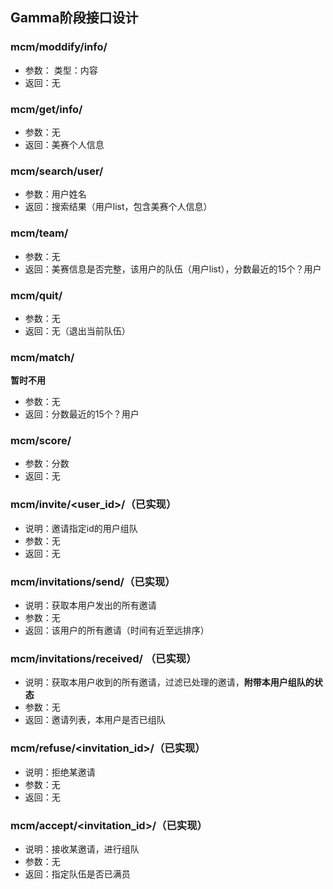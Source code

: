 ## Gamma阶段接口设计

### mcm/moddify/info/
* 参数： 类型：内容  
* 返回：无

### mcm/get/info/
* 参数：无
* 返回：美赛个人信息

### mcm/search/user/
* 参数：用户姓名
* 返回：搜索结果（用户list，包含美赛个人信息）

### mcm/team/
* 参数：无
* 返回：美赛信息是否完整，该用户的队伍（用户list），分数最近的15个？用户

### mcm/quit/
* 参数：无
* 返回：无（退出当前队伍）

### mcm/match/
**暂时不用**
* 参数：无
* 返回：分数最近的15个？用户

### mcm/score/
* 参数：分数
* 返回：无

### mcm/invite/<user_id>/（已实现）
* 说明：邀请指定id的用户组队
* 参数：无
* 返回：无

### mcm/invitations/send/（已实现）
* 说明：获取本用户发出的所有邀请
* 参数：无
* 返回：该用户的所有邀请（时间有近至远排序）

### mcm/invitations/received/ （已实现）
* 说明：获取本用户收到的所有邀请，过滤已处理的邀请，**附带本用户组队的状态**
* 参数：无
* 返回：邀请列表，本用户是否已组队

### mcm/refuse/<invitation_id>/（已实现）
* 说明：拒绝某邀请
* 参数：无
* 返回：无

### mcm/accept/<invitation_id>/（已实现）
* 说明：接收某邀请，进行组队
* 参数：无
* 返回：指定队伍是否已满员



